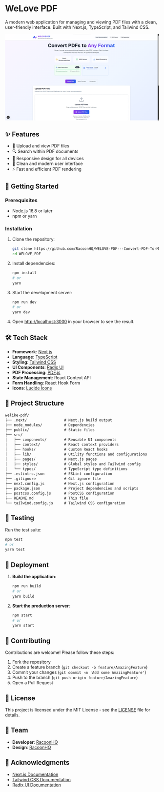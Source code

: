 # WeLove PDF

A modern web application for managing and viewing PDF files with a clean, user-friendly interface. Built with Next.js, TypeScript, and Tailwind CSS.

![WeLike PDF Screenshot](./public/screenshot.png)

## ✨ Features

- 📄 Upload and view PDF files
- 🔍 Search within PDF documents
- 📱 Responsive design for all devices
- 🎨 Clean and modern user interface
- ⚡ Fast and efficient PDF rendering

## 🚀 Getting Started

### Prerequisites

- Node.js 16.8 or later
- npm or yarn

### Installation

1. Clone the repository:
   ```bash
   git clone https://github.com/RacoonHQ/WELOVE-PDF---Convert-PDF-To-Many-Formats.git
   cd WELOVE_PDF
   ```

2. Install dependencies:
   ```bash
   npm install
   # or
   yarn
   ```

3. Start the development server:
   ```bash
   npm run dev
   # or
   yarn dev
   ```

4. Open [http://localhost:3000](http://localhost:3000) in your browser to see the result.

## 🛠️ Tech Stack

- **Framework**: [Next.js](https://nextjs.org/)
- **Language**: [TypeScript](https://www.typescriptlang.org/)
- **Styling**: [Tailwind CSS](https://tailwindcss.com/)
- **UI Components**: [Radix UI](https://www.radix-ui.com/)
- **PDF Processing**: [PDF.js](https://mozilla.github.io/pdf.js/)
- **State Management**: React Context API
- **Form Handling**: React Hook Form
- **Icons**: [Lucide Icons](https://lucide.dev/)

## 📂 Project Structure

```
welike-pdf/
├── .next/                 # Next.js build output
├── node_modules/          # Dependencies
├── public/                # Static files
├── src/
│   ├── components/        # Reusable UI components
│   ├── context/           # React context providers
│   ├── hooks/             # Custom React hooks
│   ├── lib/               # Utility functions and configurations
│   ├── pages/             # Next.js pages
│   ├── styles/            # Global styles and Tailwind config
│   └── types/             # TypeScript type definitions
├── .eslintrc.json         # ESLint configuration
├── .gitignore             # Git ignore file
├── next.config.js         # Next.js configuration
├── package.json           # Project dependencies and scripts
├── postcss.config.js      # PostCSS configuration
├── README.md              # This file
└── tailwind.config.js     # Tailwind CSS configuration
```

## 🧪 Testing

Run the test suite:

```bash
npm test
# or
yarn test
```

## 🚀 Deployment

1. **Build the application**:
   ```bash
   npm run build
   # or
   yarn build
   ```

2. **Start the production server**:
   ```bash
   npm start
   # or
   yarn start
   ```

## 🤝 Contributing

Contributions are welcome! Please follow these steps:

1. Fork the repository
2. Create a feature branch (`git checkout -b feature/AmazingFeature`)
3. Commit your changes (`git commit -m 'Add some AmazingFeature'`)
4. Push to the branch (`git push origin feature/AmazingFeature`)
5. Open a Pull Request

## 📄 License

This project is licensed under the MIT License - see the [LICENSE](LICENSE) file for details.

## 👥 Team

- **Developer**: [RacoonHQ](https://github.com/RacoonHQ)
- **Design**: [RacoonHQ](https://github.com/RacoonHQ)

## 🙏 Acknowledgments

- [Next.js Documentation](https://nextjs.org/docs)
- [Tailwind CSS Documentation](https://tailwindcss.com/docs)
- [Radix UI Documentation](https://www.radix-ui.com/docs)
